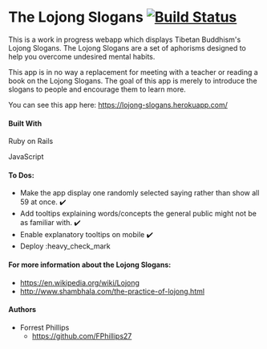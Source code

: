 # The Lojong Slogans [![Build Status](https://travis-ci.org/FPhillips27/Lojong.svg?branch=master)](https://travis-ci.org/FPhillips27/Lojong)

This is a work in progress webapp which displays Tibetan Buddhism's Lojong Slogans.
The Lojong Slogans are a set of aphorisms designed to help you overcome undesired mental habits.

This app is in no way a replacement for meeting with a teacher or reading a book on the Lojong Slogans. 
The goal of this app is merely to introduce the slogans to people and encourage them to learn more. 

You can see this app here: https://lojong-slogans.herokuapp.com/

#### Built With
Ruby on Rails

JavaScript

#### To Dos:
* Make the app display one randomly selected saying rather than show all 59 at once. :heavy_check_mark:
* Add tooltips explaining words/concepts the general public might not be as familiar with. :heavy_check_mark:
* Enable explanatory tooltips on mobile :heavy_check_mark:
* Deploy :heavy_check_mark

#### For more information about the Lojong Slogans:
* https://en.wikipedia.org/wiki/Lojong
* http://www.shambhala.com/the-practice-of-lojong.html

#### Authors
* Forrest Phillips
  * https://github.com/FPhillips27